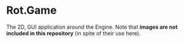 # Rot.Game
The 2D, GUI application around the Engine. Note that **images are not included in this repository** (in spite of their use here).
